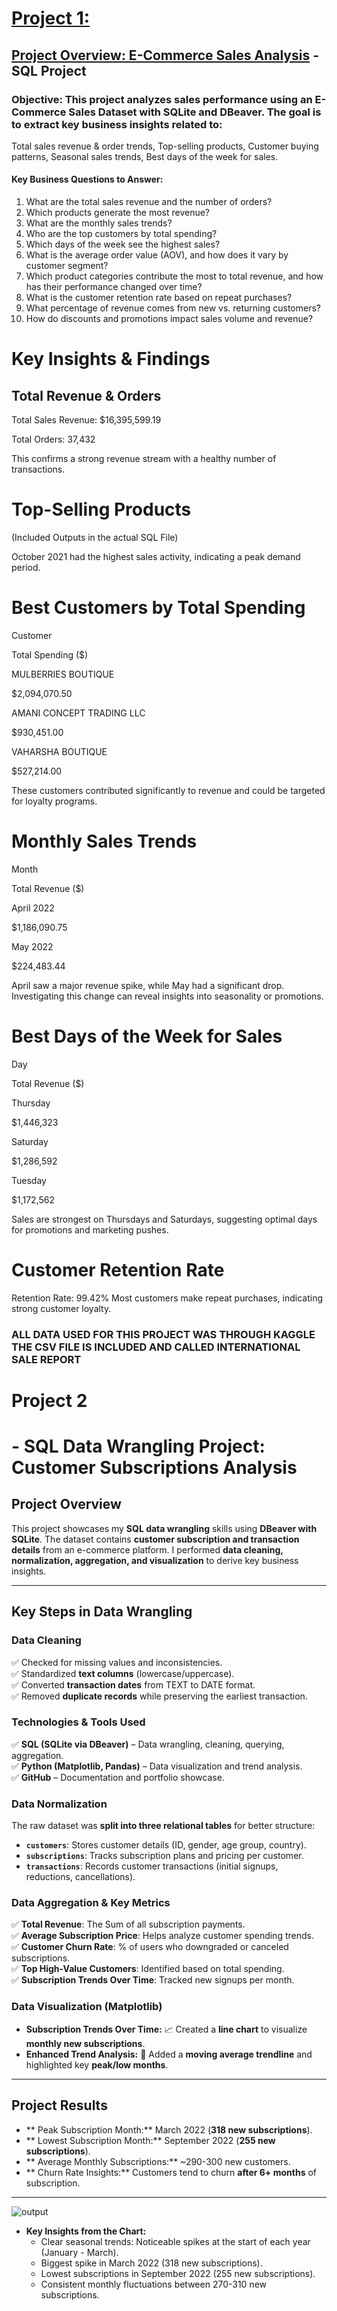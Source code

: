 # [Project 1:](https://github.com/AyaanS001/SQL/blob/main/E-CommerceScript.sql)
 ## [Project Overview: E-Commerce Sales Analysis](https://github.com/AyaanS001/SQL/blob/main/E-CommerceScript.sql) - SQL Project
 ### Objective: This project analyzes sales performance using an E-Commerce Sales Dataset with SQLite and DBeaver. The goal is to extract key business insights related to:
Total sales revenue & order trends,
Top-selling products,
Customer buying patterns,
Seasonal sales trends,
Best days of the week for sales.

#### Key Business Questions to Answer:
1) What are the total sales revenue and the number of orders?
2) Which products generate the most revenue?
3) What are the monthly sales trends?
4) Who are the top customers by total spending?
5) Which days of the week see the highest sales?
6) What is the average order value (AOV), and how does it vary by customer segment?
7) Which product categories contribute the most to total revenue, and how has their performance changed over time?
8) What is the customer retention rate based on repeat purchases?
9) What percentage of revenue comes from new vs. returning customers?
10) How do discounts and promotions impact sales volume and revenue?

# Key Insights & Findings

## Total Revenue & Orders

Total Sales Revenue: $16,395,599.19

Total Orders: 37,432

This confirms a strong revenue stream with a healthy number of transactions.

# Top-Selling Products

(Included Outputs in the actual SQL File)

October 2021 had the highest sales activity, indicating a peak demand period.

# Best Customers by Total Spending

Customer

Total Spending ($)

MULBERRIES BOUTIQUE

$2,094,070.50

AMANI CONCEPT TRADING LLC

$930,451.00

VAHARSHA BOUTIQUE

$527,214.00

 These customers contributed significantly to revenue and could be targeted for loyalty programs.

# Monthly Sales Trends

Month

Total Revenue ($)

April 2022

$1,186,090.75

May 2022

$224,483.44

April saw a major revenue spike, while May had a significant drop. Investigating this change can reveal insights into seasonality or promotions.

# Best Days of the Week for Sales

Day

Total Revenue ($)

Thursday

$1,446,323

Saturday

$1,286,592

Tuesday

$1,172,562

Sales are strongest on Thursdays and Saturdays, suggesting optimal days for promotions and marketing pushes.

# Customer Retention Rate

Retention Rate: 99.42%
Most customers make repeat purchases, indicating strong customer loyalty.

### ALL DATA USED FOR THIS PROJECT WAS THROUGH KAGGLE THE CSV FILE IS INCLUDED AND CALLED INTERNATIONAL SALE REPORT



# Project 2
# - SQL Data Wrangling Project: Customer Subscriptions Analysis

## Project Overview
This project showcases my **SQL data wrangling** skills using **DBeaver with SQLite**. The dataset contains **customer subscription and transaction details** from an e-commerce platform. I performed **data cleaning, normalization, aggregation, and visualization** to derive key business insights.

---

## Key Steps in Data Wrangling
### **Data Cleaning**
✅ Checked for missing values and inconsistencies.  
✅ Standardized **text columns** (lowercase/uppercase).  
✅ Converted **transaction dates** from TEXT to DATE format.  
✅ Removed **duplicate records** while preserving the earliest transaction.

###  Technologies & Tools Used
✅ **SQL (SQLite via DBeaver)** – Data wrangling, cleaning, querying, aggregation.  
✅ **Python (Matplotlib, Pandas)** – Data visualization and trend analysis.  
✅ **GitHub** – Documentation and portfolio showcase.  

### **Data Normalization**
The raw dataset was **split into three relational tables** for better structure:
- **`customers`**: Stores customer details (ID, gender, age group, country).
- **`subscriptions`**: Tracks subscription plans and pricing per customer.
- **`transactions`**: Records customer transactions (initial signups, reductions, cancellations).

### **Data Aggregation & Key Metrics**
✅ **Total Revenue**: The Sum of all subscription payments.  
✅ **Average Subscription Price**: Helps analyze customer spending trends.  
✅ **Customer Churn Rate**: % of users who downgraded or canceled subscriptions.  
✅ **Top High-Value Customers**: Identified based on total spending.  
✅ **Subscription Trends Over Time**: Tracked new signups per month.

### **Data Visualization (Matplotlib)**
- **Subscription Trends Over Time:** 📈 Created a **line chart** to visualize **monthly new subscriptions**.
- **Enhanced Trend Analysis:** 🔴 Added a **moving average trendline** and highlighted key **peak/low months**.

---

## Project Results
- ** Peak Subscription Month:** March 2022 (**318 new subscriptions**).  
- ** Lowest Subscription Month:** September 2022 (**255 new subscriptions**).  
- ** Average Monthly Subscriptions:** ~290-300 new customers.  
- ** Churn Rate Insights:** Customers tend to churn **after 6+ months** of subscription.

---
![output](https://github.com/user-attachments/assets/d023d29f-fc10-4cde-9afc-73210bbdcf10)

- **Key Insights from the Chart:**
  - Clear seasonal trends: Noticeable spikes at the start of each year (January - March).
  - Biggest spike in March 2022 (318 new subscriptions).
  - Lowest subscriptions in September 2022 (255 new subscriptions).
  - Consistent monthly fluctuations between 270-310 new subscriptions.







